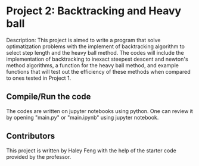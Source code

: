 # Project 2: Backtracking and Heavy ball

Description: This project is aimed to write a program that solve optimatization problems with the implement of backtracking algorithm to select step length and the heavy ball method. The codes will include the implementation of backtracking to inexact steepest descent and newton's method algorithms, a function for the heavy ball method, and example functions that will test out the efficiency of these methods when compared to ones tested in Project 1.  

## Compile/Run the code

The codes are written on jupyter notebooks using python. One can review it by opening "main.py" or "main.ipynb" using jupyter notebook. 

## Contributors
This project is written by Haley Feng with the help of the starter code provided by the professor.


